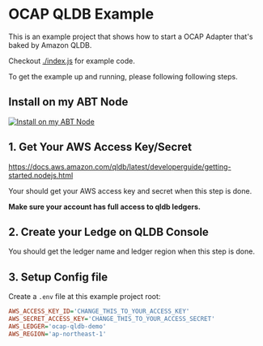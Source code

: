 # OCAP QLDB Example

This is an example project that shows how to start a OCAP Adapter that's baked by Amazon QLDB.

Checkout [./index.js](./index.js) for example code.

To get the example up and running, please following following steps.

## Install on my ABT Node

[![Install on my ABT Node](https://raw.githubusercontent.com/blocklet/development-guide/main/assets/install_on_abtnode.svg)](https://install.arcblock.io/?action=blocklet-install&meta_url=https%3A%2F%2Fgithub.com%2Fblocklet%2Focap-qldb-example%2Freleases%2Fdownload%2F0.6.6%2Fblocklet.json)

## 1. Get Your AWS Access Key/Secret

https://docs.aws.amazon.com/qldb/latest/developerguide/getting-started.nodejs.html

Your should get your AWS access key and secret when this step is done.

**Make sure your account has full access to qldb ledgers.**

## 2. Create your Ledge on QLDB Console

You should get the ledger name and ledger region when this step is done.

## 3. Setup Config file

Create a `.env` file at this example project root:

```ini
AWS_ACCESS_KEY_ID='CHANGE_THIS_TO_YOUR_ACCESS_KEY'
AWS_SECRET_ACCESS_KEY='CHANGE_THIS_TO_YOUR_ACCESS_SECRET'
AWS_LEDGER='ocap-qldb-demo'
AWS_REGION='ap-northeast-1'
```
